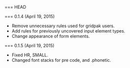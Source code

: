 === HEAD

=== 0.1.4 (April 19, 2015)

* Remove unnecessary rules used for gridpak users.
* Add rules for previously uncovered input element types.
* Change appearance of form elements.

=== 0.1.5 (April 19, 2015)

* Fixed HR, SMALL.
* Changed font stacks for pre code, and .phonetic.
